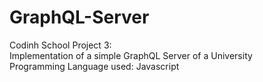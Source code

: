 # GraphQL-Server
Codinh School Project 3:\
Implementation of a simple GraphQL Server of a University\
Programming Language used: Javascript
